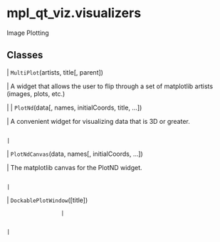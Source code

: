 # mpl_qt_viz.visualizers

Image Plotting

## Classes

| `MultiPlot`(artists, title[, parent])

 | A widget that allows the user to flip through a set of matplotlib artists (images, plots, etc.)

 |
| `PlotNd`(data[, names, initialCoords, title, …])

  | A convenient widget for visualizing data that is 3D or greater.

                                                                                                                                                                                         |
| `PlotNdCanvas`(data, names[, initialCoords, …])

   | The matplotlib canvas for the PlotND widget.

                                                                                                                                                                                                            |
| `DockablePlotWindow`([title])

                     | 

                                                                                                                                                                                                                                                        |
